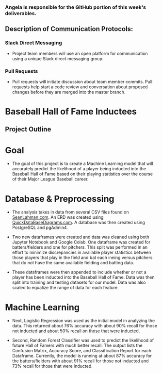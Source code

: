 ### Angela is responsible for the GitHub portion of this week's deliverables.

## Description of Communication Protocols:

### Slack Direct Messaging
- Project team members will use an open platform for communication using a unique Slack direct messaging group.

### Pull Requests
- Pull requests will initiate discussion about team member commits. Pull requests help start a code review and conversation about proposed changes before they are merged into the master branch.

# Baseball Hall of Fame Inductees 

## Project Outline

# Goal
- The goal of this project is to create a Machine Learning model that will accurately predict the likelihood of a player being inducted into the Baseball Hall of Fame based on their playing statistics over the course of their Major League Baseball career.

# Database & Preprocessing
- The analysis takes in data from several CSV files found on [SeanLahman.com](http://www.seanlahman.com/baseball-archive/statistics/). An ERD was created using [QuickDataBaseDiagrams.com](http://www.quickdatabasediagrams.com). A database was then created using PostgreSQL and pgAdmin4. 

- Two new dataframes were created and data was cleaned using both Jupyter Notebook and Google Colab. One dataframe was created for batters/fielders and one for pitchers. This split was performed in an effort to minimize discrepancies in available player statistics between those players that play in the field and bat each inning versus pitchers that do not have the same available fielding and batting data. 

- These dataframes were then appended to include whether or not a player has been inducted into the Baseball Hall of Fame. Data was then split into training and testing datasets for our model. Data was also scaled to equalize the range of data for each feature.

# Machine Learning
- Next, Logistic Regression was used as the initial model in analyzing the data. This returned about 76% accuracy with about 90% recall for those not inducted and about 50% recall on those that were inducted.

- Second, Random Forest Classifier was used to predict the likelihood of future Hall of Famers with much better recall. The output lists the Confusion Matrix, Accuracy Score, and Classification Report for each Dataframe. Currently, the model is running at about 87% accuracy for the batters/fielders with about 91% recall for those not inducted and 73% recall for those that were inducted.